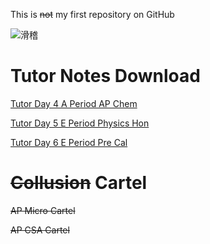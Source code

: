 
This is ~~not~~ my first repository on GitHub

![滑稽](https://img.moegirl.org.cn/common/7/71/%E6%BB%91%E7%A8%BD%E8%A1%A8%E6%83%85.jpg)

# Tutor Notes Download
[Tutor Day 4 A Period AP Chem](https://tuo-v.github.io/Tutor/Tutor%20Day%204%20A%20Period.html)

[Tutor Day 5 E Period Physics Hon](https://tuo-v.github.io/Tutor/Tutor%20Day%205%20E%20Period.html)

[Tutor Day 6 E Period Pre Cal](https://tuo-v.github.io/Tutor/Tutor%20Day%206%20E%20Period.html)

# ~~Collusion~~ Cartel
~~AP Micro Cartel~~

~~AP CSA Cartel~~
